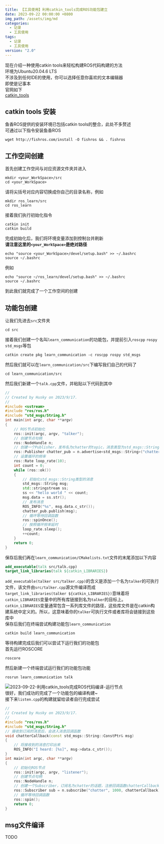 ```yaml
---
title: 【工具使用】利用catkin_tools完成ROS功能包建立
date: 2023-09-22 00:00:00 +0800
img_path: /assets/img/md
categories:
  - 记录
  - 工具使用
tags:
  - 记录
  - 工具使用
version: "2.0"
---
```

现在介绍一种使用catkin tools来轻松构建ROS代码构建的方法   
环境为Ubuntu20.04.6 LTS  
不涉及到任何IDE的使用，你可以选择任意你喜欢的文本编辑器   
即使是记事本  
官网如下  
[catkin_tools](https://catkin-tools.readthedocs.io/en/latest/installing.html)  
## catkin tools 安装  
鱼香ROS提供的安装环境已包括catkin tools的整合，此处不多赘述  
可通过以下指令安装鱼香ROS  
```shell
wget http://fishros.com/install -O fishros && . fishros
```
## 工作空间创建
首先创建工作空间与对应资源文件夹并进入    
```shell
mkdir <your_WorkSpace>/src
cd <your_WorkSpace>
```
请将尖括号对应内容切换成你自己的目录名称，例如  
```shell
mkdir ros_learn/src
cd ros_learn
```
接着我们执行初始化指令    
```shell
catkin init
catkin build
```
 完成初始化后，我们将环境变量添加到控制台并刷新  
 **请注意这里的`<your_WorkSpace>`是绝对路径**  
 ```shell
echo "source <your_WorkSpace>/devel/setup.bash" >> ~/.bashrc
source ~/.bashrc
```
例如  
 ```shell
echo "source ~/ros_learn/devel/setup.bash" >> ~/.bashrc
source ~/.bashrc
```
到此我们就完成了一个工作空间的创建  
## 功能包创建
让我们先进去`src`文件夹  
```shell
cd src
```
接着我们创建一个名叫`learn_communication`的功能包，并提前引入`roscpp` `rospy` `std_msgs`等包  
```shell
catkin create pkg learn_communication -c roscpp rospy std_msgs
```

然后我们就可以在`learn_communication/src`下编写我们自己的代码了  
```shell
cd learn_communication/src
```
然后我们新建一个`talk.cpp`文件，并粘贴以下代码到其中   
```cpp
//  
// Created by Husky on 2023/9/17.  
//  
#include <sstream>  
#include "ros/ros.h"  
#include "std_msgs/String.h"  
int main(int argc, char **argv)  
{  
    // ROS节点初始化  
    ros::init(argc, argv, "talker");  
    // 创建节点句柄  
    ros::NodeHandle n;  
    // 创建一个Publisher，发布名为chatter的topic，消息类型为std_msgs::String  
    ros::Publisher chatter_pub = n.advertise<std_msgs::String>("chatter", 1000);  
    // 设置循环的频率  
    ros::Rate loop_rate(10);  
    int count = 0;  
    while (ros::ok())  
    {  
        // 初始化std_msgs::String类型的消息  
        std_msgs::String msg;  
        std::stringstream ss;  
        ss << "hello world " << count;  
        msg.data = ss.str();  
        // 发布消息  
        ROS_INFO("%s", msg.data.c_str());  
        chatter_pub.publish(msg);  
        // 循环等待回调函数  
        ros::spinOnce();  
        // 按照循环频率延时  
        loop_rate.sleep();  
        ++count;  
    }  
    return 0;  
}
```
保存后我们再在`learn_communication/CMakelists.txt`文件的末尾添加以下内容    
```cmake
add_executable(talk src/talk.cpp)
target_link_libraries(talk ${catkin_LIBRARIES})
```
`add_executable(talker src/talker.cpp)`的含义是添加一个名为`talker`的可执行文件，该文件由`src/talker.cpp`源文件编译而成  
`target_link_libraries(talker ${catkin_LIBRARIES})`意味着将`catkin_LIBRARIES`变量中的所有库链接到名为`talker`的目标上。`catkin_LIBRARIES`变量通常包含一系列库文件的路径，这些库文件是在catkin构建系统中定义的。所以，这意味着你的`talker`可执行文件或者库将会链接到这些库中   
保存后我们在终端尝试构建功能包`learn_communication`  
```shell
catkin build learn_communication
```
等待构建完成后我们可以尝试下运行我们的功能包  
首先运行ROSCORE  
```shell
roscore
```
然后新建一个终端尝试运行我们的功能包功能  
```shell
rosrun learn_communication talk
```
![2023-09-22-利用catkin_tools完成ROS代码编译-运行节点](2023-09-22-利用catkin_tools完成ROS代码编译-运行节点.png)    
很好，我们成功的完成了一个功能包的编译构建~  
接下来`listen.cpp`的构建就留给读者自行完成尝试  
```cpp
//  
// Created by Husky on 2023/9/17.  
//  
#include "ros/ros.h"  
#include "std_msgs/String.h"  
// 接收到订阅的消息后，会进入消息回调函数  
void chatterCallback(const std_msgs::String::ConstPtr& msg)  
{  
    // 将接收到的消息打印出来  
    ROS_INFO("I heard: [%s]", msg->data.c_str());  
}  
int main(int argc, char **argv)  
{  
    // 初始化ROS节点  
    ros::init(argc, argv, "listener");  
    // 创建节点句柄  
    ros::NodeHandle n;  
    // 创建一个Subscriber，订阅名为chatter的话题，注册回调函数chatterCallback  
    ros::Subscriber sub = n.subscribe("chatter", 1000, chatterCallback);  
    // 循环等待回调函数  
    ros::spin();  
    return 0;  
}
```
## msg文件编译
TODO





